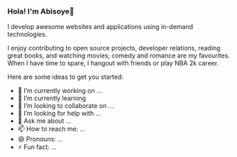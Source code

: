### Hola! I'm Abisoye👋

I develop awesome websites and applications using in-demand technologies. 

I enjoy contributing to open source projects, developer relations, reading great books, and watching movies; comedy and romance are my favourites. 
When I have time to spare, I hangout with friends or play NBA 2k career.

Here are some ideas to get you started:

- 🔭 I’m currently working on ...
- 🌱 I’m currently learning 
- 👯 I’m looking to collaborate on ...
- 🤔 I’m looking for help with ...
- 💬 Ask me about ...
- 📫 How to reach me: ...
- 😄 Pronouns: ...
- ⚡ Fun fact: ...
